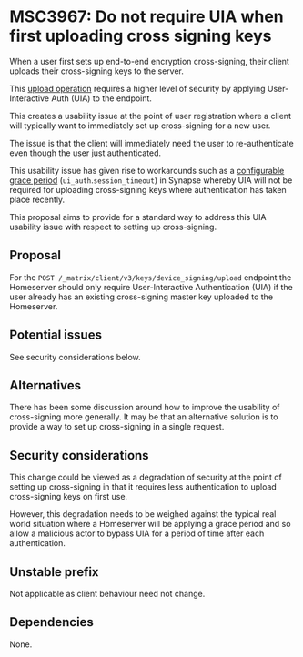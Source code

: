 # MSC3967: Do not require UIA when first uploading cross signing keys

When a user first sets up end-to-end encryption cross-signing, their client
uploads their cross-signing keys to the server.

This [upload operation](https://spec.matrix.org/v1.6/client-server-api/#post_matrixclientv3keysdevice_signingupload)
requires a higher level of security by applying User-Interactive Auth (UIA) to
the endpoint.

This creates a usability issue at the point of user registration where a client
will typically want to immediately set up cross-signing for a new user.

The issue is that the client will immediately need the user to re-authenticate
even though the user just authenticated.

This usability issue has given rise to workarounds such as a
[configurable grace period](https://matrix-org.github.io/synapse/latest/usage/configuration/config_documentation.html#ui_auth)
(`ui_auth`.`session_timeout`) in Synapse whereby UIA will not be required for
uploading cross-signing keys where authentication has taken place recently.

This proposal aims to provide for a standard way to address this UIA usability
issue with respect to setting up cross-signing.

## Proposal

For the `POST /_matrix/client/v3/keys/device_signing/upload` endpoint the
Homeserver should only require User-Interactive Authentication (UIA) if the user
already has an existing cross-signing master key uploaded to the Homeserver.

## Potential issues

See security considerations below.


## Alternatives

There has been some discussion around how to improve the usability of
cross-signing more generally. It may be that an alternative solution is to
provide a way to set up cross-signing in a single request.

## Security considerations

This change could be viewed as a degradation of security at the point of setting
up cross-signing in that it requires less authentication to upload cross-signing
keys on first use.

However, this degradation needs to be weighed against the typical real world
situation where a Homeserver will be applying a grace period and so allow a
malicious actor to bypass UIA for a period of time after each authentication.

## Unstable prefix

Not applicable as client behaviour need not change.

## Dependencies

None.
